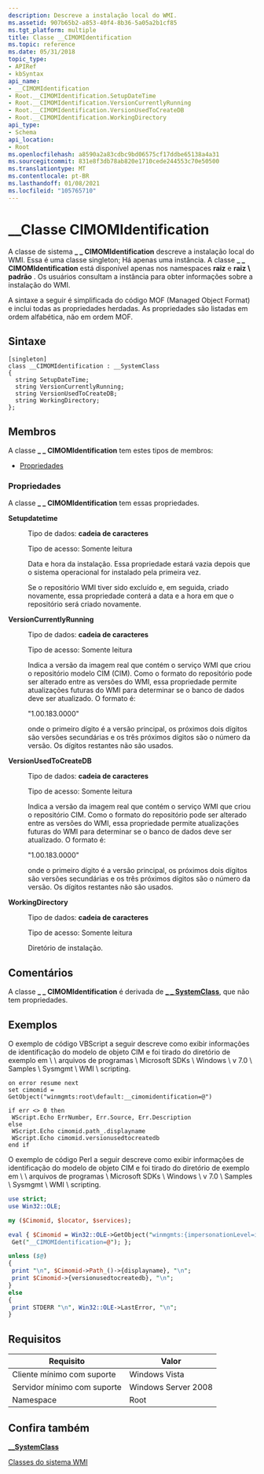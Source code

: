 ```yaml
---
description: Descreve a instalação local do WMI.
ms.assetid: 907b65b2-a853-40f4-8b36-5a05a2b1cf85
ms.tgt_platform: multiple
title: Classe __CIMOMIdentification
ms.topic: reference
ms.date: 05/31/2018
topic_type:
- APIRef
- kbSyntax
api_name:
- __CIMOMIdentification
- Root.__CIMOMIdentification.SetupDateTime
- Root.__CIMOMIdentification.VersionCurrentlyRunning
- Root.__CIMOMIdentification.VersionUsedToCreateDB
- Root.__CIMOMIdentification.WorkingDirectory
api_type:
- Schema
api_location:
- Root
ms.openlocfilehash: a8590a2a83cdbc9bd06575cf17ddbe65138a4a31
ms.sourcegitcommit: 831e8f3db78ab820e1710cede244553c70e50500
ms.translationtype: MT
ms.contentlocale: pt-BR
ms.lasthandoff: 01/08/2021
ms.locfileid: "105765710"
---
```

# <a name="__cimomidentification-class"></a>\_\_Classe CIMOMIdentification

A classe de sistema **\_ \_ CIMOMIdentification** descreve a instalação local do WMI. Essa é uma classe singleton; Há apenas uma instância. A classe **\_ \_ CIMOMIdentification** está disponível apenas nos namespaces **raiz** e **raiz \\ padrão** . Os usuários consultam a instância para obter informações sobre a instalação do WMI.

A sintaxe a seguir é simplificada do código MOF (Managed Object Format) e inclui todas as propriedades herdadas. As propriedades são listadas em ordem alfabética, não em ordem MOF.

## <a name="syntax"></a>Sintaxe

``` syntax
[singleton]
class __CIMOMIdentification : __SystemClass
{
  string SetupDateTime;
  string VersionCurrentlyRunning;
  string VersionUsedToCreateDB;
  string WorkingDirectory;
};
```

## <a name="members"></a>Membros

A classe **\_ \_ CIMOMIdentification** tem estes tipos de membros:

-   [Propriedades](#properties)

### <a name="properties"></a>Propriedades

A classe **\_ \_ CIMOMIdentification** tem essas propriedades.

<dl> <dt>

**Setupdatetime**
</dt> <dd> <dl> <dt>

Tipo de dados: **cadeia de caracteres**
</dt> <dt>

Tipo de acesso: Somente leitura
</dt> </dl>

Data e hora da instalação. Essa propriedade estará vazia depois que o sistema operacional for instalado pela primeira vez.

Se o repositório WMI tiver sido excluído e, em seguida, criado novamente, essa propriedade conterá a data e a hora em que o repositório será criado novamente.

</dd> <dt>

**VersionCurrentlyRunning**
</dt> <dd> <dl> <dt>

Tipo de dados: **cadeia de caracteres**
</dt> <dt>

Tipo de acesso: Somente leitura
</dt> </dl>

Indica a versão da imagem real que contém o serviço WMI que criou o repositório modelo CIM (CIM). Como o formato do repositório pode ser alterado entre as versões do WMI, essa propriedade permite atualizações futuras do WMI para determinar se o banco de dados deve ser atualizado. O formato é:

"1.00.183.0000"

onde o primeiro dígito é a versão principal, os próximos dois dígitos são versões secundárias e os três próximos dígitos são o número da versão. Os dígitos restantes não são usados.

</dd> <dt>

**VersionUsedToCreateDB**
</dt> <dd> <dl> <dt>

Tipo de dados: **cadeia de caracteres**
</dt> <dt>

Tipo de acesso: Somente leitura
</dt> </dl>

Indica a versão da imagem real que contém o serviço WMI que criou o repositório CIM. Como o formato do repositório pode ser alterado entre as versões do WMI, essa propriedade permite atualizações futuras do WMI para determinar se o banco de dados deve ser atualizado. O formato é:

"1.00.183.0000"

onde o primeiro dígito é a versão principal, os próximos dois dígitos são versões secundárias e os três próximos dígitos são o número da versão. Os dígitos restantes não são usados.

</dd> <dt>

**WorkingDirectory**
</dt> <dd> <dl> <dt>

Tipo de dados: **cadeia de caracteres**
</dt> <dt>

Tipo de acesso: Somente leitura
</dt> </dl>

Diretório de instalação.

</dd> </dl>

## <a name="remarks"></a>Comentários

A classe **\_ \_ CIMOMIdentification** é derivada de [**\_ \_ SystemClass**](--systemclass.md), que não tem propriedades.

## <a name="examples"></a>Exemplos

O exemplo de código VBScript a seguir descreve como exibir informações de identificação do modelo de objeto CIM e foi tirado do diretório de exemplo em \\ \\ arquivos de programas \\ Microsoft SDKs \\ Windows \\ v 7.0 \\ Samples \\ Sysmgmt \\ WMI \\ scripting.


```VB
on error resume next 
set cimomid = GetObject("winmgmts:root\default:__cimomidentification=@")

if err <> 0 then
 WScript.Echo ErrNumber, Err.Source, Err.Description
else
 WScript.Echo cimomid.path_.displayname
 WScript.Echo cimomid.versionusedtocreatedb
end if
```



O exemplo de código Perl a seguir descreve como exibir informações de identificação do modelo de objeto CIM e foi tirado do diretório de exemplo em \\ \\ arquivos de programas \\ Microsoft SDKs \\ Windows \\ v 7.0 \\ Samples \\ Sysmgmt \\ WMI \\ scripting.


```Perl
use strict;
use Win32::OLE;

my ($Cimomid, $locator, $services);

eval { $Cimomid = Win32::OLE->GetObject("winmgmts:{impersonationLevel=impersonate}!\\\\.\\root\\default")->
 Get("__CIMOMIdentification=@"); };

unless ($@)
{
 print "\n", $Cimomid->Path_()->{displayname}, "\n";
 print $Cimomid->{versionusedtocreatedb}, "\n";
}
else
{ 
 print STDERR "\n", Win32::OLE->LastError, "\n";
}
```



## <a name="requirements"></a>Requisitos



| Requisito | Valor |
|-------------------------------------|--------------------------------|
| Cliente mínimo com suporte<br/> | Windows Vista<br/>       |
| Servidor mínimo com suporte<br/> | Windows Server 2008<br/> |
| Namespace<br/>                | Root<br/>                |



## <a name="see-also"></a>Confira também

<dl> <dt>

[**\_\_SystemClass**](/windows/desktop/WmiSdk/--systemclass)
</dt> <dt>

[Classes do sistema WMI](wmi-system-classes.md)
</dt> </dl>

 

